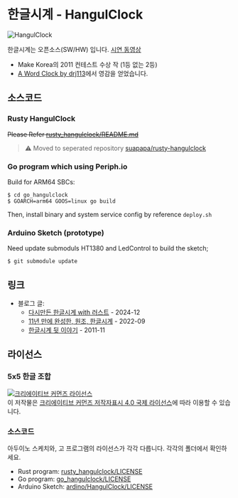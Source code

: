 # 한글시계 - HangulClock

![HangulClock](https://homin.dev/asset/blog/img/hangulclock_2022.jpg)

한글시계는 오픈소스(SW/HW) 입니다. [시연 동영상](https://youtu.be/ApymC7qAVTI)

- Make Korea의 2011 컨테스트 수상 작 (1등 없는 2등)
- [A Word Clock by drj113](http://www.instructables.com/id/A-Word-Clock/)에서 영감을 얻었습니다.

## 소스코드

### Rusty HangulClock

~~Please Refer [rusty_hangulclock/README.md](rusty_hangulclock/README.md)~~

> ⚠️ Moved to seperated repository [suapapa/rusty-hangulclock](https://github.com/suapapa/rusty-hangulclock)

### Go program which using Periph.io

Build for ARM64 SBCs:

    $ cd go_hangulclock
    $ GOARCH=arm64 GOOS=linux go build

Then, install binary and system service config by reference `deploy.sh`

### Arduino Sketch (prototype)

Need update submoduls HT1380 and LedControl to build the sketch;

    $ git submodule update

## 링크

- 블로그 글:
  - [다시만든 한글시계 with 러스트](https://homin.dev/blog/post/20241222_rusty_hangulclock/) - 2024-12
  - [11년 만에 완성한, 원조, 한글시계](https://homin.dev/blog/post/20221009_hangulclock_is_re-written_in_golang/) - 2022-09
  - [한글시계 뒷 이야기](https://homin.dev/blog/p=493/) - 2011-11

## 라이선스

### 5x5 한글 조합

<a rel="license" href="http://creativecommons.org/licenses/by/4.0/"><img alt="크리에이티브 커먼즈 라이선스" style="border-width:0" src="https://i.creativecommons.org/l/by/4.0/88x31.png" /></a><br />이 저작물은 <a rel="license" href="http://creativecommons.org/licenses/by/4.0/">크리에이티브 커먼즈 저작자표시 4.0 국제 라이선스</a>에 따라 이용할 수 있습니다.

### 소스코드 

아두이노 스케치와, 고 프로그램의 라이선스가 각각 다릅니다. 각각의 폴더에서 확인하세요.
- Rust program: [rusty_hangulclock/LICENSE](rusty_hangulclock/LICENSE)
- Go program: [go_hangulclock/LICENSE](go_hangulclock/LICENSE)
- Arduino Sketch: [ardino/HangulClock/LICENSE](arduino/HangulClock/LICENSE)